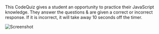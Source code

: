 This CodeQuiz gives a student an opportunity to practice their JavaScript knowledge. 
They answer the questions & are given a correct or incorrect response. 
If it is incorrect, it will take away 10 seconds off the timer. 

![Screenshot](screenshots/codequiz.png "Code Quiz Screenshot")

